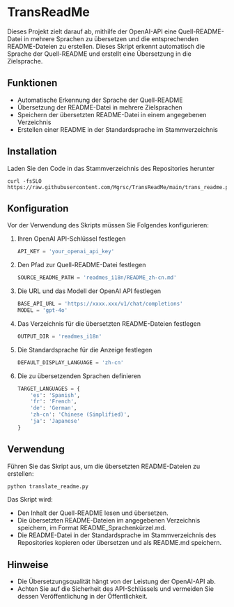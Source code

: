# TransReadMe

Dieses Projekt zielt darauf ab, mithilfe der OpenAI-API eine Quell-README-Datei in mehrere Sprachen zu übersetzen und die entsprechenden README-Dateien zu erstellen. Dieses Skript erkennt automatisch die Sprache der Quell-README und erstellt eine Übersetzung in die Zielsprache.

## Funktionen

- Automatische Erkennung der Sprache der Quell-README
- Übersetzung der README-Datei in mehrere Zielsprachen
- Speichern der übersetzten README-Datei in einem angegebenen Verzeichnis
- Erstellen einer README in der Standardsprache im Stammverzeichnis

## Installation

Laden Sie den Code in das Stammverzeichnis des Repositories herunter
```
curl -fsSLO https://raw.githubusercontent.com/Mgrsc/TransReadMe/main/trans_readme.py
```

## Konfiguration

Vor der Verwendung des Skripts müssen Sie Folgendes konfigurieren:

1. Ihren OpenAI API-Schlüssel festlegen
   ```python
   API_KEY = 'your_openai_api_key'
   ```

2. Den Pfad zur Quell-README-Datei festlegen
   ```python
   SOURCE_README_PATH = 'readmes_i18n/README_zh-cn.md'
   ```

3. Die URL und das Modell der OpenAI API festlegen
   ```python
   BASE_API_URL = 'https://xxxx.xxx/v1/chat/completions'
   MODEL = 'gpt-4o'
   ```

4. Das Verzeichnis für die übersetzten README-Dateien festlegen
   ```python
   OUTPUT_DIR = 'readmes_i18n'
   ```

5. Die Standardsprache für die Anzeige festlegen
   ```python
   DEFAULT_DISPLAY_LANGUAGE = 'zh-cn'
   ```

6. Die zu übersetzenden Sprachen definieren
   ```python
   TARGET_LANGUAGES = {
       'es': 'Spanish',
       'fr': 'French',
       'de': 'German',
       'zh-cn': 'Chinese (Simplified)',
       'ja': 'Japanese'
   }
   ```

## Verwendung

Führen Sie das Skript aus, um die übersetzten README-Dateien zu erstellen:
```bash
python translate_readme.py
```

Das Skript wird:
- Den Inhalt der Quell-README lesen und übersetzen.
- Die übersetzten README-Dateien im angegebenen Verzeichnis speichern, im Format README_Sprachenkürzel.md.
- Die README-Datei in der Standardsprache im Stammverzeichnis des Repositories kopieren oder übersetzen und als README.md speichern.

## Hinweise

- Die Übersetzungsqualität hängt von der Leistung der OpenAI-API ab.
- Achten Sie auf die Sicherheit des API-Schlüssels und vermeiden Sie dessen Veröffentlichung in der Öffentlichkeit.